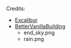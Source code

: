 Credits:

- [Excalibur](https://www.curseforge.com/minecraft/texture-packs/excalibur)
- [BetterVanillaBuilding](https://www.curseforge.com/minecraft/texture-packs/bettervanillabuilding)
  - end_sky.png
  - rain.png

